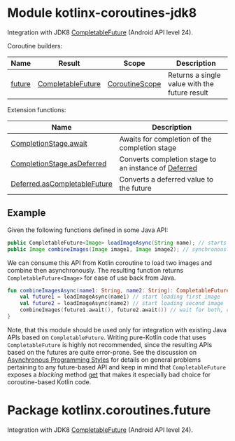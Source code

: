 # Module kotlinx-coroutines-jdk8

Integration with JDK8 [CompletableFuture] (Android API level 24).

Coroutine builders:

| **Name** | **Result**          | **Scope**        | **Description**
| -------- | ------------------- | ---------------- | ---------------
| [future] | [CompletableFuture] | [CoroutineScope] | Returns a single value with the future result 

Extension functions:

| **Name** | **Description**
| -------- | ---------------
| [CompletionStage.await][java.util.concurrent.CompletionStage.await] | Awaits for completion of the completion stage
| [CompletionStage.asDeferred][java.util.concurrent.CompletionStage.asDeferred] | Converts completion stage to an instance of [Deferred]
| [Deferred.asCompletableFuture][kotlinx.coroutines.Deferred.asCompletableFuture] | Converts a deferred value to the future

## Example

Given the following functions defined in some Java API:

```java
public CompletableFuture<Image> loadImageAsync(String name); // starts async image loading
public Image combineImages(Image image1, Image image2); // synchronously combines two images using some algorithm
```

We can consume this API from Kotlin coroutine to load two images and combine then asynchronously. 
The resulting function returns `CompletableFuture<Image>` for ease of use back from Java. 

```kotlin
fun combineImagesAsync(name1: String, name2: String): CompletableFuture<Image> = future {
    val future1 = loadImageAsync(name1) // start loading first image
    val future2 = loadImageAsync(name2) // start loading second image
    combineImages(future1.await(), future2.await()) // wait for both, combine, and return result
}
```

Note, that this module should be used only for integration with existing Java APIs based on `CompletableFuture`. 
Writing pure-Kotlin code that uses `CompletableFuture` is highly not recommended, since the resulting APIs based
on the futures are quite error-prone. See the discussion on 
[Asynchronous Programming Styles](https://github.com/Kotlin/kotlin-coroutines/blob/master/kotlin-coroutines-informal.md#asynchronous-programming-styles)
for details on general problems pertaining to any future-based API and keep in mind that `CompletableFuture` exposes
a _blocking_ method 
[get](https://docs.oracle.com/javase/8/docs/api/java/util/concurrent/Future.html#get--) 
that makes it especially bad choice for coroutine-based Kotlin code.

# Package kotlinx.coroutines.future

Integration with JDK8 [CompletableFuture] (Android API level 24).

[CompletableFuture]: https://docs.oracle.com/javase/8/docs/api/java/util/concurrent/CompletableFuture.html

<!--- MODULE kotlinx-coroutines-core -->
<!--- INDEX kotlinx.coroutines -->
[CoroutineScope]: https://kotlin.github.io/kotlinx.coroutines/kotlinx-coroutines-core/kotlinx.coroutines/-coroutine-scope/index.html
[Deferred]: https://kotlin.github.io/kotlinx.coroutines/kotlinx-coroutines-core/kotlinx.coroutines/-deferred/index.html
<!--- MODULE kotlinx-coroutines-jdk8 -->
<!--- INDEX kotlinx.coroutines.future -->
[future]: https://kotlin.github.io/kotlinx.coroutines/kotlinx-coroutines-jdk8/kotlinx.coroutines.future/future.html
[java.util.concurrent.CompletionStage.await]: https://kotlin.github.io/kotlinx.coroutines/kotlinx-coroutines-jdk8/kotlinx.coroutines.future/java.util.concurrent.-completion-stage/await.html
[java.util.concurrent.CompletionStage.asDeferred]: https://kotlin.github.io/kotlinx.coroutines/kotlinx-coroutines-jdk8/kotlinx.coroutines.future/java.util.concurrent.-completion-stage/as-deferred.html
[kotlinx.coroutines.Deferred.asCompletableFuture]: https://kotlin.github.io/kotlinx.coroutines/kotlinx-coroutines-jdk8/kotlinx.coroutines.future/kotlinx.coroutines.-deferred/as-completable-future.html
<!--- END -->
